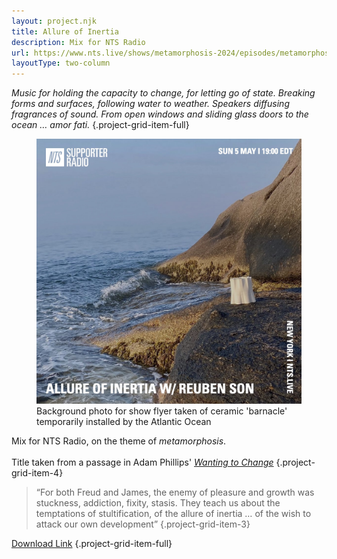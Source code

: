 ```yaml
---
layout: project.njk
title: Allure of Inertia
description: Mix for NTS Radio
url: https://www.nts.live/shows/metamorphosis-2024/episodes/metamorphosis-2024-allure-of-inertia-w-reuben-son-6th-may-2024
layoutType: two-column
---
```


_Music for holding the capacity to change, for letting go of state. Breaking forms and surfaces, following water to weather. Speakers diffusing fragrances of sound. From open windows and sliding glass doors to the ocean … amor fati._
{.project-grid-item-full}

<figure class="project-grid-item-2">
  <img src="/public/allure-of-inertia.jpeg" alt="show flyer by NTS">
  <figcaption>Background photo for show flyer taken of ceramic 'barnacle' temporarily installed by the Atlantic Ocean</figcaption>
</figure>

Mix for NTS Radio, on the theme of _metamorphosis_.<br/><br/>Title taken from a passage in Adam Phillips' [_Wanting to Change_](https://www.are.na/block/27704076)
{.project-grid-item-4}

> “For both Freud and James, the enemy of pleasure and growth was stuckness, addiction, fixity, stasis. They teach us about the temptations of stultification, of the allure of inertia … of the wish to attack our own development”
> {.project-grid-item-3}

<!-- <blockquote style="display: block">

  **Program Notes**

  Peter Michael Hamel, _Organum_

  Lino Capra Vaccina, _Voce in XY_

  John Tchicai, _Lied_

Jon Keliehor & Orlando Kimber, _One Language_

  Don Cherry & Terry Riley, _Live Köln 1975_

  Max Eastley, _Installation for the Film ‘Clocks of the Midnight Hour’_

  Mary Jane Leach, _Pipe Dreams_

  Bee Mask, _From A Will-Less Gigolo Of A Divinity To The Gore-Spattered Lion On His Own Hearth, Odysseus Becomes _‘Odysseus‘

  Yellow Magic Orchestra, _Flake_

  Michael Schumacher, _Mutation_

  Park & Tamirisa, _SOTO_

  Pablo Diserens, _Constellation of ponds, Lusatia 04/06/2021, 10:27 p.m._

  Roméo Poirier, _Statuario (Eli Keszler Remix)_

  Eiko Ishibashi, _Ask Me How I Sleep at Night_
</blockquote> -->

[Download Link](https://www.dropbox.com/s/zebvsqnx1qu3aam/Allure%20of%20Inertia.mp3?dl=0)
{.project-grid-item-full}
